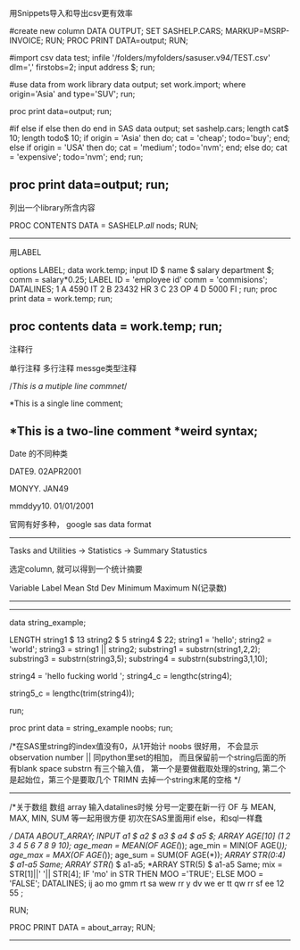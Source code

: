 用Snippets导入和导出csv更有效率

#create new column
DATA OUTPUT;
	SET SASHELP.CARS;
	MARKUP=MSRP-INVOICE;
RUN;
PROC PRINT DATA=output;
RUN;

#import csv
data test;
	infile '/folders/myfolders/sasuser.v94/TEST.csv' dlm=',' firstobs=2;
	input address $;
run;


#use data from work library 
data output;
set work.import;
where origin='Asia' and type='SUV';
run;

proc print data=output;
run;

#if else if else then do end in SAS
data output;
	set sashelp.cars;
	length cat$ 10;
	length todo$ 10;
	if origin = 'Asia' then 
		do; 
		cat = 'cheap';
		todo='buy';
		end;
	else if origin = 'USA' then 
		do;
		cat = 'medium';
		todo='nvm';
		end;
	else do;
		cat = 'expensive';
		todo='nvm';
		end;
run;

proc print data=output;
run;
-----------------------------------------------------------
列出一个library所含内容

PROC CONTENTS DATA = SASHELP._all_ nods;
RUN;

-----------------------------------------------------------

用LABEL 

options LABEL;
data work.temp;
input ID $ name $ salary department $;
comm = salary*0.25;
LABEL ID = 'employee id' 
	  comm = 'commisions';
DATALINES;
1 A 4590 IT
2 B 23432 HR
3 C 23    OP
4 D 5000   FI
;
run;
proc print data = work.temp;
run;

proc contents data = work.temp;
run;
-----------------------------------------------------------
注释行

单行注释
多行注释
messge类型注释

/*This is a mutiple
line
commnet*/

*This is a single line comment;



*This is a two-line comment
*weird syntax;
-----------------------------------------------------------

Date 的不同种类

DATE9.
02APR2001

MONYY.
JAN49

mmddyy10.
01/01/2001

官网有好多种， google sas data format


--------------------------------------------------------

Tasks and Utilities -> Statistics -> Summary Statustics

选定column, 就可以得到一个统计摘要

Variable  Label  Mean  Std Dev  Minimum  Maximum  N(记录数)

--------   ----   ---   -----   -----     -----   -



--------------------------------------------------------

data string_example;

LENGTH string1 $ 13 string2 $ 5 string4 $ 22;
string1 = 'hello';
string2 = 'world';
string3 = string1 || string2;
substring1 = substrn(string1,2,2);
substring3 = substrn(string3,5);
substring4 = substrn(substring3,1,10);

string4 = 'hello fucking world  ';
string4_c = lengthc(string4);

string5_c = lengthc(trim(string4));


run;

proc print data = string_example noobs;
run;


/*在SAS里string的index值没有0，从1开始计
noobs 很好用， 不会显示observation number
|| 同python里set的相加， 而且保留前一个string后面的所有blank space
substrn 有三个输入值， 第一个是要做截取处理的string, 第二个是起始位，第三个是要取几个
TRIMN 去掉一个string末尾的空格
*/

--------------------------------------------------

/*关于数组 数组 array
 输入datalines时候
 分号一定要在新一行
 OF 与 MEAN, MAX, MIN, SUM 等一起用很方便 
 初次在SAS里面用if else，和sql一样蠢
 
 */
DATA ABOUT_ARRAY;
INPUT a1 $ a2 $ a3 $ a4 $ a5 $;
ARRAY AGE[10] (1 2 3 4 5 6 7 8 9 10);
age_mean = MEAN(OF AGE(*));
age_min = MIN(OF AGE(*));
age_max = MAX(OF AGE(*));
age_sum = SUM(OF AGE(*));
*ARRAY STR(0:4) $ a1-a5 Same;
ARRAY STR(*) $ a1-a5;
*ARRAY STR(5) $ a1-a5 Same;
mix = STR[1]||' '|| STR[4];
IF 'mo' in STR THEN MOO ='TRUE'; ELSE MOO = 'FALSE';
DATALINES;
ij ao mo gmm rt
sa wew rr y dv
we er tt qw rr
sf ee 12 55
;


RUN;

PROC PRINT DATA = about_array;
RUN;

--------------------------------------------------








